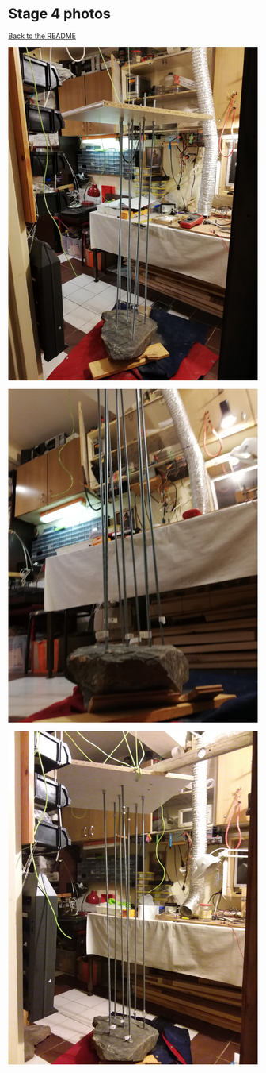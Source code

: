 # Stage 4 photos

[Back to the README](../README.md)



![IMG_20190413_173207](IMG_20190413_173207.jpg)

![IMG_20190413_173214](IMG_20190413_173214.jpg)

![20190414_170504](20190414_170504.jpg)